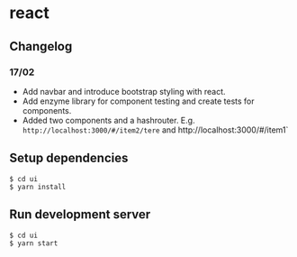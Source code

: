 # react

## Changelog

### 17/02
* Add navbar and introduce bootstrap styling with react.
* Add enzyme library for component testing and create tests for components.
* Added two components and a hashrouter. E.g. `http://localhost:3000/#/item2/tere` and http://localhost:3000/#/item1`

## Setup dependencies
```
$ cd ui
$ yarn install
```

## Run development server
```
$ cd ui
$ yarn start
```
